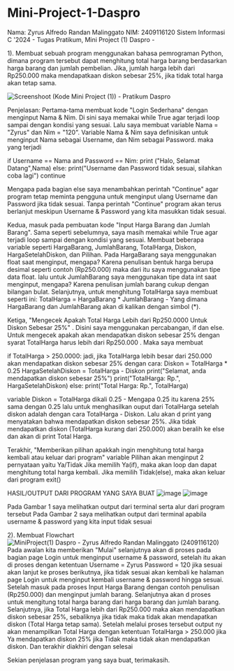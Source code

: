 # Mini-Project-1-Daspro
Nama: Zyrus Alfredo Randan Malinggato NIM: 2409116120 Sistem Informasi C '2024  - Tugas Pratikum, Mini Project (1) Daspro -

1). Membuat sebuah program menggunakan bahasa pemrograman Python, dimana program tersebut dapat menghitung total harga barang berdasarkan harga barang dan jumlah pembelian.
    Jika, jumlah harga lebih dari Rp250.000 maka mendapatkaan diskon sebesar 25%, jika tidak total harga akan tetap sama.

![Screenshoot (Kode Mini Project (1)) - Pratikum Daspro](https://github.com/user-attachments/assets/37a7f0de-4c2d-430e-820b-0ec1a4249105)

Penjelasan:
Pertama-tama membuat kode "Login Sederhana" dengan menginput Nama & Nim. Di sini saya memakai while True agar terjadi loop sampai dengan kondisi yang sesuai.
Lalu saya membuat variable Nama = "Zyrus" dan Nim = "120". Variable Nama & Nim saya definisikan untuk menginput Nama sebagai Username, dan Nim sebagai Password. maka yang terjadi

if Username == Nama and Password == Nim:
        print ("Halo, Selamat Datang",Nama)
    else:
        print("Username dan Password tidak sesuai, silahkan coba lagi")
        continue

Mengapa pada bagian else saya menambahkan perintah "Continue" agar program tetap meminta pengguna untuk menginput ulang Username dan Password jika tidak sesuai. Tanpa perintah "Continue" program akan terus
berlanjut meskipun Username & Password yang kita masukkan tidak sesuai.

Kedua, masuk pada pembuatan kode "Input Harga Barang dan Jumlah Barang". Sama seperti sebelumnya, saya masih memakai while True agar terjadi loop sampai dengan kondisi yang sesuai. 
Membuat beberapa variable seperti HargaBarang, JumlahBarang, TotalHarga, Diskon, HargaSetelahDiskon, dan Pilihan. Pada HargaBarang saya menggunakan float saat menginput, mengapa? Karena penulisan bentuk harga berupa desimal seperti contoh (Rp250.000) maka dari itu saya menggunakan tipe data float. lalu untuk JumlahBarang saya menggunakan tipe data int saat menginput, mengapa? Karena penulisan jumlah barang cukup dengan bilangan bulat. Selanjutnya, untuk menghitung TotalHarga saya membuat seperti ini: 
TotalHarga = HargaBarang * JumlahBarang - Yang dimana HargaBarang dan JumlahBarang akan di kalikan dengan simbol (*).

Ketiga, "Mengecek Apakah Total Harga Lebih dari Rp250.0000 Untuk Diskon Sebesar 25%" . Disini saya menggunakan percabangan, if dan else. Untuk mengecek apakah akan mendapatkan diskon sebesar 25% dengan syarat TotalHarga harus lebih dari Rp250.000 . Maka saya membuat

if TotalHarga > 250.0000:
jadi, jika TotalHarga lebih besar dari 250.000 akan mendapatkan diskon sebesar 25% dengan cara:
Diskon = TotalHarga * 0.25
         HargaSetelahDiskon = TotalHarga - Diskon
         print("Selamat, anda mendapatkan diskon sebesar 25%")
         print("TotalHarga: Rp.", HargaSetelahDiskon)
    else:
        print("Total Harga: Rp.", TotalHarga)

variable Diskon = TotalHarga dikali 0.25 - Mengapa 0.25 itu karena 25% sama dengan 0.25 lalu untuk menghasilkan ouput dari TotalHarga setelah diskon adalah dengan cara TotalHarga - Diskon. Lalu akan d print yang menyatakan bahwa mendapatkan diskon sebesar 25%. 
Jika tidak mendapatkan diskon (TotalHarga kurang dari 250.000) akan beralih ke else dan akan di print Total Harga.

Terakhir, "Memberikan pilihan apakkah ingin menghitung total harga kembali atau keluar dari program"
variable Pilihan akan menginput 2 pernyataan yaitu Ya/Tidak
Jika memilih Ya(if), maka akan loop dan dapat menghitung total harga kembali. 
Jika memilih Tidak(else), maka akan keluar dari program exit()

HASIL/OUTPUT DARI PROGRAM YANG SAYA BUAT
![image](https://github.com/user-attachments/assets/3d572e34-09fa-4676-8b8f-6e63b5167a32)
![image](https://github.com/user-attachments/assets/4c21b96b-482f-4af2-9029-96e2e7efe166)

Pada Gambar 1 saya melihatkan output dari terminal serta alur dari program tersebut
Pada Gambar 2 saya melihatkan output dari terminal apabila username & password yang kita input tidak sesuai


  2). Membuat Flowchart
![MiniProject(1) Daspro - Zyrus Alfredo Randan Malinggato (2409116120)](https://github.com/user-attachments/assets/10a6d58a-c333-418f-ab63-de553f4791c5)
Pada awalan kita memberikan "Mulai" selanjutnya akan di proses pada bagian page Login untuk menginput username & password, setelah itu akan di proses dengan ketentuan 
Username = Zyrus
Password = 120
jika sesuai akan lanjut ke proses berikutnya, jika tidak sesuai akan kembali ke halaman page Login untuk menginput kembali username & password hingga sesuai.
Setelah masuk pada proses Input Harga Barang dengan contoh penulisan (Rp250.000) dan menginput jumlah barang. Selanjutnya akan d proses untuk mengitung total harga barang dari harga barang dan jumlah barang. Selanjutnya, jika Total Harga lebih dari Rp250.000 maka akan mendapatkan diskon sebesar 25%, sebaliknya jika tidak maka tidak akan mendapatkan diskon (Total Harga tetap sama). Setelah melalui proses tersebut output ny akan menampilkan Total Harga dengan ketentuan TotalHarga > 250.000 jika Ya mendapatkan diskon 25% jika Tidak maka tidak akan mendapatkan diskon. Dan terakhir diakhiri dengan selesai

Sekian penjelasan program yang saya buat, terimakasih.
